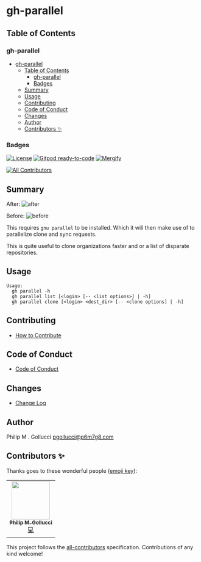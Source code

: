 # gh-parallel

## Table of Contents


### gh-parallel
- [gh-parallel](#gh-parallel)
  - [Table of Contents](#table-of-contents)
    - [gh-parallel](#gh-parallel-1)
    - [Badges](#badges)
  - [Summary](#summary)
  - [Usage](#usage)
  - [Contributing](#contributing)
  - [Code of Conduct](#code-of-conduct)
  - [Changes](#changes)
  - [Author](#author)
  - [Contributors ✨](#contributors-)

### Badges

[![License](https://img.shields.io/badge/License-Apache%202.0-yellowgreen.svg)](https://opensource.org/licenses/Apache-2.0)
[![Gitpod ready-to-code](https://img.shields.io/badge/Gitpod-ready--to--code-blue?logo=gitpod)](https://gitpod.io/#https://github.com/p6m7g8/gh-parallel)
[![Mergify](https://img.shields.io/endpoint.svg?url=https://gh.mergify.io/badges/p6m7g8/gh-parallel/&style=flat)](https://mergify.io)
<!-- ALL-CONTRIBUTORS-BADGE:START - Do not remove or modify this section -->
[![All Contributors](https://img.shields.io/badge/all_contributors-1-orange.svg?style=flat-square)](#contributors-)
<!-- ALL-CONTRIBUTORS-BADGE:END -->

## Summary

After:
![after](assets/after.jpg)

Before:
![before](assets/before.jpg)

This requires `gnu parallel` to be installed. Which it will then make use of to parallelize clone and sync requests.

This is quite useful to clone organizations faster and or a list of disparate repositories.

## Usage

```shell
Usage:
  gh parallel -h
  gh parallel list [<login> [-- <list options>] | -h]
  gh parallel clone [<login> <dest_dir> [-- <clone options] | -h]
```

## Contributing

- [How to Contribute](CONTRIBUTING.md)

## Code of Conduct

- [Code of Conduct](https://github.com/p6m7g8/.github/blob/master/CODE_OF_CONDUCT.md)

## Changes

- [Change Log](CHANGELOG.md)

## Author

Philip M . Gollucci <pgollucci@p6m7g8.com>

## Contributors ✨

Thanks goes to these wonderful people ([emoji key](https://allcontributors.org/docs/en/emoji-key)):

<!-- ALL-CONTRIBUTORS-LIST:START - Do not remove or modify this section -->
<!-- prettier-ignore-start -->
<!-- markdownlint-disable -->
<table>
  <tr>
    <td align="center"><a href="http://pgollucci.github.io/"><img src="https://avatars.githubusercontent.com/u/34295?v=4?s=100" width="100px;" alt=""/><br /><sub><b>Philip M. Gollucci</b></sub></a><br /><a href="https://github.com/p6m7g8/gh-parallel/commits?author=pgollucci" title="Code">💻</a></td>
  </tr>
</table>

<!-- markdownlint-restore -->
<!-- prettier-ignore-end -->

<!-- ALL-CONTRIBUTORS-LIST:END -->

This project follows the [all-contributors](https://github.com/all-contributors/all-contributors) specification. Contributions of any kind welcome!